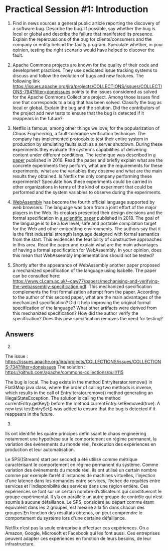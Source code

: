 # Practical Session #1: Introduction

1. Find in news sources a general public article reporting the discovery of a software bug. Describe the bug. If possible, say whether the bug is local or global and describe the failure that manifested its presence. Explain the repercussions of the bug for clients/consumers and the company or entity behind the faulty program. Speculate whether, in your opinion, testing the right scenario would have helped to discover the fault.

2. Apache Commons projects are known for the quality of their code and development practices. They use dedicated issue tracking systems to discuss and follow the evolution of bugs and new features. The following link https://issues.apache.org/jira/projects/COLLECTIONS/issues/COLLECTIONS-794?filter=doneissues points to the issues considered as solved for the Apache Commons Collections project. Among those issues find one that corresponds to a bug that has been solved. Classify the bug as local or global. Explain the bug and the solution. Did the contributors of the project add new tests to ensure that the bug is detected if it reappears in the future?

3. Netflix is famous, among other things we love, for the popularization of *Chaos Engineering*, a fault-tolerance verification technique. The company has implemented protocols to test their entire system in production by simulating faults such as a server shutdown. During these experiments they evaluate the system's capabilities of delivering content under different conditions. The technique was described in [a paper](https://arxiv.org/ftp/arxiv/papers/1702/1702.05843.pdf) published in 2016. Read the paper and briefly explain what are the concrete experiments they perform, what are the requirements for these experiments, what are the variables they observe and what are the main results they obtained. Is Netflix the only company performing these experiments? Speculate how these experiments could be carried in other organizations in terms of the kind of experiment that could be performed and the system variables to observe during the experiments.

4. [WebAssembly](https://webassembly.org/) has become the fourth official language supported by web browsers. The language was born from a joint effort of the major players in the Web. Its creators presented their design decisions and the formal specification in [a scientific paper](https://people.mpi-sws.org/~rossberg/papers/Haas,%20Rossberg,%20Schuff,%20Titzer,%20Gohman,%20Wagner,%20Zakai,%20Bastien,%20Holman%20-%20Bringing%20the%20Web%20up%20to%20Speed%20with%20WebAssembly.pdf) published in 2018. The goal of the language is to be a low level, safe and portable compilation target for the Web and other embedding environments. The authors say that it is the first industrial strength language designed with formal semantics from the start. This evidences the feasibility of constructive approaches in this area. Read the paper and explain what are the main advantages of having a formal specification for WebAssembly. In your opinion, does this mean that WebAssembly implementations should not be tested? 

5.  Shortly after the appearance of WebAssembly another paper proposed a mechanized specification of the language using Isabelle. The paper can be consulted here: https://www.cl.cam.ac.uk/~caw77/papers/mechanising-and-verifying-the-webassembly-specification.pdf. This mechanized specification complements the first formalization attempt from the paper. According to the author of this second paper, what are the main advantages of the mechanized specification? Did it help improving the original formal specification of the language? What other artifacts were derived from this mechanized specification? How did the author verify the specification? Does this new specification removes the need for testing?

## Answers


2. 
The issue : https://issues.apache.org/jira/projects/COLLECTIONS/issues/COLLECTIONS-734?filter=doneissues
The solution : https://github.com/apache/commons-collections/pull/115 

The bug is local. The bug exists in the method EntryIterator.remove() in Flat3Map java class, where the order of calling two methods is inverse, which results in the call of EntryIterator.remove() method generating an IllegalStateException. The solution is calling the method currentEntry.getKey() before the method currentEntry.setRemoved(true).
A new test testEntrySet() was added to ensure that the bug is detected if it reappears in the future.


3.

Ils ont identifié les quatre principes définissant le chaos engineering notamment une hypothèse sur le comportement en régime permanent, la variation des évènements du monde réel, l’exécution des expériences en production et leur automatisation. 

Le SPS((Stream) start per second) a été utilisé comme métrique caractérisant le comportement en régime permanent du système. Comme variation des évènements du monde réel, ils ont utilisé un certain nombre comme par exemple l’arrêt d’instances de machines virtuelles, l’injection d’une latence dans les demandes entre services, l’échec de requêtes entre services et l’indisponibilité des services dans une région entière. 
Ces expériences se font sur un certain nombre d’utilisateurs qui constitueront le groupe expérimental. Il y’a en parallèle un autre groupe de contrôle qui n’est soumis à aucune défaillance. Le SPS, considéré au départ comme étant équivalent dans les 2 groupes, est mesuré à la fin dans chacun des groupes.En fonction des résultats obtenus, on peut comprendre le comportement du système lors d'une certaine défaillance.

 Netflix n’est pas la seule entreprise à effectuer ces expériences. On a Amazon, Google, Microsoft et Facebook qui les font aussi.  Ces entreprises peuvent adapter ces expériences en fonction de leurs besoins, de leur infrastructure. 


